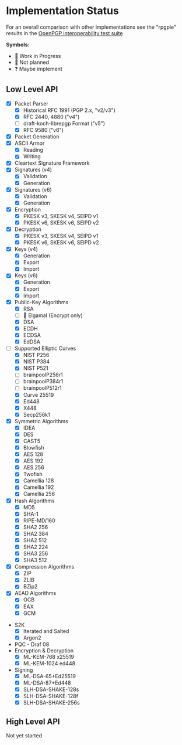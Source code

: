 # Implementation Status

For an overall comparison with other implementations
see the "rpgpie" results in the [OpenPGP interoperability test suite](https://tests.sequoia-pgp.org/)


**Symbols:**

- 🚧 Work in Progress
- 🚫 Not planned
- ❓ Maybe implement

## Low Level API

- [x] Packet Parser
  - [x] Historical RFC 1991 (PGP 2.x, "v2/v3")
  - [x] RFC 2440, 4880 ("v4")
  - [ ] draft-koch-librepgp Format ("v5")
  - [x] RFC 9580 ("v6")
- [x] Packet Generation
- [x] ASCII Armor
  - [x] Reading
  - [x] Writing
- [x] Cleartext Signature Framework
- [x] Signatures (v4)
  - [x] Validation
  - [x] Generation
- [x] Signatures (v6)
  - [x] Validation
  - [x] Generation
- [x] Encryption
  - [x] PKESK v3, SKESK v4, SEIPD v1
  - [x] PKESK v6, SKESK v6, SEIPD v2
- [x] Decryption
  - [x] PKESK v3, SKESK v4, SEIPD v1
  - [x] PKESK v6, SKESK v6, SEIPD v2
- [x] Keys (v4)
  - [x] Generation
  - [x] Export
  - [x] Import
- [x] Keys (v6)
  - [x] Generation
  - [x] Export
  - [x] Import
- [x] Public-Key Algorithms
  - [x] RSA
  - [ ] 🚫 Elgamal (Encrypt only)
  - [x] DSA
  - [x] ECDH
  - [x] ECDSA
  - [x] EdDSA
- [ ] Supported Elliptic Curves
  - [X] NIST P256
  - [X] NIST P384
  - [X] NIST P521
  - [ ] brainpoolP256r1
  - [ ] brainpoolP384r1
  - [ ] brainpoolP512r1
  - [x] Curve 25519
  - [x] Ed448
  - [x] X448
  - [x] Secp256k1
- [x] Symmetric Algorithms
  - [x] IDEA
  - [x] DES
  - [x] CAST5
  - [x] Blowfish
  - [x] AES 128
  - [x] AES 192
  - [x] AES 256
  - [x] Twofish
  - [x] Camellia 128
  - [x] Camellia 192
  - [x] Camellia 256
- [x] Hash Algorithms
  - [x] MD5
  - [x] SHA-1
  - [x] RIPE-MD/160
  - [x] SHA2 256
  - [x] SHA2 384
  - [x] SHA2 512
  - [x] SHA2 224
  - [x] SHA3 256
  - [x] SHA3 512
- [x] Compression Algorithms
  - [x] ZIP
  - [x] ZLIB
  - [x] BZip2
- [x] AEAD Algorithms
  - [x] OCB
  - [x] EAX
  - [x] GCM
- S2K
  - [x] Iterated and Salted
  - [x] Argon2

- PQC - Draf 08
 - Encryption & Decryption
   - [x] ML-KEM-768 x25519
   - [x] ML-KEM-1024 ed448
 - Signing
   - [x] ML-DSA-65+Ed25519
   - [x] ML-DSA-87+Ed448
   - [x] SLH-DSA-SHAKE-128s
   - [x] SLH-DSA-SHAKE-128f
   - [x] SLH-DSA-SHAKE-256s

## High Level API

Not yet started
